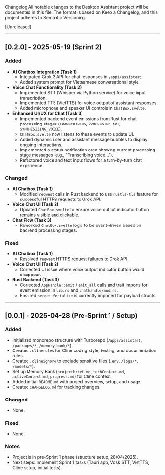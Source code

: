 Changelog
All notable changes to the Desktop Assistant project will be documented in this file.
The format is based on Keep a Changelog, and this project adheres to Semantic Versioning.

[Unreleased]

---

## [0.2.0] - 2025-05-19 (Sprint 2)

### Added
- **AI Chatbox Integration (Task 1)**
  - Integrated Grok 3 API for chat responses in `/apps/assistant`.
  - Added system prompt for Vietnamese conversational style.
- **Voice Chat Functionality (Task 2)**
  - Implemented STT (Whisper via Python service) for voice input transcription.
  - Implemented TTS (VietTTS) for voice output of assistant responses.
  - Added microphone and speaker UI controls in `ChatBox.svelte`.
- **Enhanced UI/UX for Chat (Task 3)**
  - Implemented backend event emissions from Rust for chat processing stages (`TRANSCRIBING`, `PROCESSING_API`, `SYNTHESIZING_VOICE`).
  - `ChatBox.svelte` now listens to these events to update UI.
  - Added dynamic user and assistant message bubbles to display ongoing interactions.
  - Implemented a status notification area showing current processing stage messages (e.g., "Transcribing voice...").
  - Refactored voice and text input flows for a turn-by-turn chat experience.

### Changed
- **AI Chatbox (Task 1)**
  - Modified `reqwest` calls in Rust backend to use `rustls-tls` feature for successful HTTPS requests to Grok API.
- **Voice Chat UI (Task 2)**
  - Updated `ChatBox.svelte` to ensure voice output indicator button remains visible and clickable.
- **Chat Flow (Task 3)**
  - Reworked `ChatBox.svelte` logic to be event-driven based on backend processing stages.

### Fixed
- **AI Chatbox (Task 1)**
  - Resolved `reqwest` HTTPS request failures to Grok API.
- **Voice Chat UI (Task 2)**
  - Corrected UI issue where voice output indicator button would disappear.
- **Rust Backend (Task 3)**
  - Corrected `AppHandle::emit` / `emit_all` calls and trait imports for event emission in `lib.rs` and `chathandle/mod.rs`.
  - Ensured `serde::Serialize` is correctly imported for payload structs.

---

## [0.0.1] - 2025-04-28 (Pre-Sprint 1 / Setup)

### Added
- Initialized monorepo structure with Turborepo (`/apps/assistant`, `/packages/*`, `/memory-bank/*`).
- Created `.clinerules` for Cline coding style, testing, and documentation rules.
- Created `.clineignore` to exclude sensitive files (`.env`, `/logs/*`, `/models/*`).
- Set up Memory Bank (`projectbrief.md`, `techContext.md`, `activeContext.md`, `progress.md`) for Cline context.
- Added initial `README.md` with project overview, setup, and usage.
- Created `CHANGELOG.md` for tracking changes.

### Changed
- None.

### Fixed
- None.

### Notes
- Project is in pre-Sprint 1 phase (structure setup, 28/04/2025).
- Next steps: Implement Sprint 1 tasks (Tauri app, Vosk STT, VietTTS, Cline setup, initial tests).
